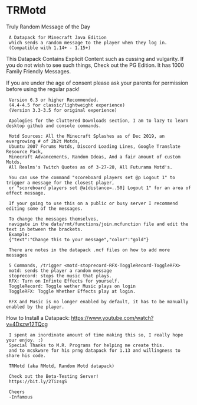# TRMotd
Truly Random Message of the Day

     A Datapack for Minecraft Java Edition
     which sends a random message to the player when they log in.
     (Compatible with 1.14+ - 1.15+)
     
This Datapack Contains Explicit Content such as cussing and vulgarity.  If you do not wish to see such things,
Check out the PG Edition.  It has 1000 Family Friendly Messages.

If you are under the age of consent please ask your parents for permission before using the regular pack!

     Version 6.3 or higher Recommended.
     (4.4-4.5 for classic/lightweight experience)
     (Version 3.3-3.5 for original experience)
     
     Apologies for the Cluttered Downloads section, I am to lazy to learn desktop github and console commands.
     
     Motd Sources: All the Minecraft Splashes as of Dec 2019, an evergrowing # of 2b2t Motds, 
     Ubuntu 2007 Forums Motds, Discord Loading Lines, Google Translate Resource Pack, 
     Minecraft Advancements, Random Ideas, And a fair amount of custom Motds,
     All Realms's Twitch Quotes as of 3-27-20, All Futurama Motd's.

     You can use the command "scoreboard players set @p Logout 1" to trigger a message for the closest player,
     or "scoreboard players set @a[distance=..50] Logout 1" for an area of effect message.

     If your going to use this on a public or busy server I recommend editing some of the messages.

     To change the messages themselves, 
     navigate in the data/rmt/functions/join.mcfunction file and edit the text in between the brackets.
     Example:
     {"text":"Change this to your message","color":"gold"}
     
     There are notes in the datapack .mcf files on how to add more messages

     5 Commands, /trigger <motd-stoprecord-RFX-ToggleRecord-ToggleRFX>
     motd: sends the player a random message
     stoprecord: stops the music that plays.
     RFX: Turn on Infinte Effects for yourself.
     ToggleRecord: Toggle wether Music plays on login
     ToggleRFX: Toggle Whether Effects play at login.
     
     RFX and Music is no longer enabled by default, it has to be manually enabled by the player.

How to Install a Datapack:
https://www.youtube.com/watch?v=4Dxzw12TQcg

     I spent an inordinate amount of time making this so, I really hope your enjoy. :)
     Special Thanks to M.R. Programs for helping me create this.
     and to mcskware for his prng datapack for 1.13 and willingness to share his code.

     TRMotd (aka RMotd, Random Motd datapack)
     
     Check out the Beta-Testing Server!
     https://bit.ly/2TizsgS

     Cheers 
     -Infamous 
